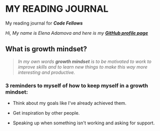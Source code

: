# MY READING JOURNAL
My reading journal for ***Code Fellows***

_Hi, My name is Elena Adamova and here is my [**GitHub profile page**](https://elena-adamova.github.io/reading-notes/)_

## What is growth mindset?

> _In my own words **growth mindset** is to be motivated to work to improve skills and to learn new things to make this way more interesting and productive._

### 3 reminders to myself of how to keep myself in a growth mindset:

+ Think about my goals like I've already achieved them.

+ Get inspiration by other people.

+ Speaking up when something isn't working and asking for support.

